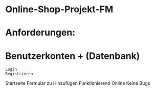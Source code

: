 # Online-Shop-Projekt-FM
# Anforderungen:
#  Benutzerkonten + (Datenbank)
    Login
    Registrieren
  Startseite
  Formular zu Hinzufügen
  Funktionierend Online
  Keine Bugs
